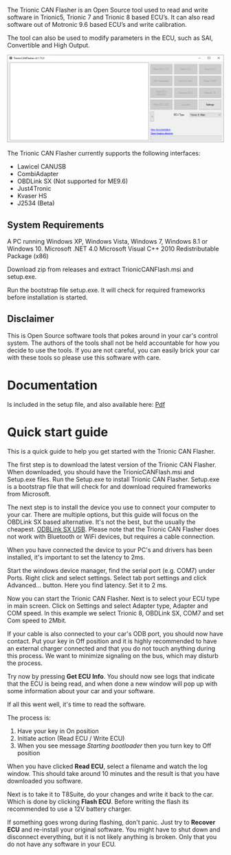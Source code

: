 The Trionic CAN Flasher is an Open Source tool used to read and write software in Trionic5, Trionic 7 and Trionic 8 based ECU’s. It can also read software out of Motronic 9.6 based ECU’s and write calibration.

The tool can also be used to modify parameters in the ECU, such as SAI, Convertible and High Output.

![alt text](https://github.com/mattiasclaesson/Trionic/blob/master/trioniccanflasher.png "trioniccanflasher image")

The Trionic CAN Flasher currently supports the following interfaces:
* Lawicel CANUSB
* CombiAdapter
* OBDLink SX (Not supported for ME9.6)
* Just4Tronic
* Kvaser HS
* J2534 (Beta)

## System Requirements
A PC running Windows XP, Windows Vista, Windows 7, Windows 8.1 or Windows 10.
Microsoft .NET 4.0
Microsoft Visual C++ 2010 Redistributable Package (x86)

Download zip from releases and extract TrionicCANFlash.msi and setup.exe. 

Run the bootstrap file setup.exe. It will check for required frameworks before installation is started.

## Disclaimer
This is Open Source software tools that pokes around in your car's control system. The authors of the tools shall not be held accountable for how you decide to use the tools. If you are not careful, you can easily brick your car with these tools so please use this software with care.

# Documentation
Is included in the setup file, and also available here:
<a href=https://github.com/mattiasclaesson/Trionic/blob/master/TrionicCANFlasher/TrionicCanFlasher.pdf>Pdf</a>

# Quick start guide
This is a quick guide to help you get started with the Trionic CAN Flasher.

The first step is to download the latest version of the Trionic CAN Flasher. When downloaded, you should have the TrionicCANFlash.msi and Setup.exe files. Run the Setup.exe to install Trionic CAN Flasher. Setup.exe is a bootstrap file that will check for and download required frameworks from Microsoft.

The next step is to install the device you use to connect your computer to your car. There are multiple options, but this guide will focus on the OBDLink SX based alternative. It's not the best, but the usually the cheapest. <a href="http://www.obdlink.com/sxusb/">ODBLink SX USB</a>. Please note that the Trionic CAN Flasher does not work with Bluetooth or WiFi devices, but requires a cable connection.

When you have connected the device to your PC's and drivers has been installed, it's important to set the latency to 2ms.

Start the windows device manager, find the serial port (e.g. COM7) under Ports. Right click and select settings. Select tab port settings and click Advanced... button. Here you find latency. Set it to 2 ms.

Now you can start the Trionic CAN Flasher. 
Next is to select your ECU type in main screen.
Click on Settings and select Adapter type, Adapter and COM speed. In this example we select Trionic 8, OBDLink SX, COM7 and set Com speed to 2Mbit.

If your cable is also connected to your car's ODB port, you should now have contact. Put your key in Off position and it is highly recommended to have an external charger connected and that you do not touch anything during this process. We want to minimize signaling on the bus, which may disturb the process.

Try now by pressing <strong>Get ECU Info</strong>. You should now see logs that indicate that the ECU is being read, and when done a new window will pop up with some information about your car and your software.

If all this went well, it's time to read the software.

The process is:
<ol>
	<li>Have your key in On position</li>
	<li>Initiate action (Read ECU / Write ECU)</li>
	<li>When you see message <em>Starting bootloader</em> then you turn key to Off position</li>
</ol>
When you have clicked <strong>Read ECU</strong>, select a filename and watch the log window. This should take around 10 minutes and the result is that you have downloaded you software.

Next is to take it to T8Suite, do your changes and write it back to the car. Which is done by clicking <strong>Flash ECU</strong>. 
Before writing the flash its recommended to use a 12V battery charger.

If something goes wrong during flashing, don't panic. Just try to <strong>Recover ECU</strong> and re-install your original software. You might have to shut down and disconnect everything, but it is not likely anything is broken. Only that you do not have any software in your ECU.
